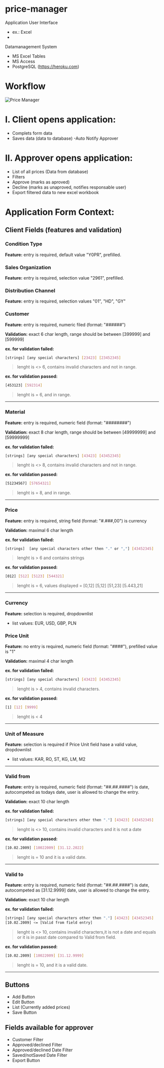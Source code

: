 # price-manager

Application User Interface 
- ex.: Excel 
- 

Datamanagement System
- MS Excel Tables
- MS Access
- PostgreSQL (https://heroku.com)

# Workflow
![Price Manager](https://github.com/tothzola/price-manager/blob/main/pictures/WorkFlow_PriceApprovalManager.jpg)

# I. Client opens application:
- Complets form data
- Saves data (data to database)
 -Auto Notify Approver 

# II. Approver opens application:
- List of all prices (Data from database)
- Filters 
- Approve (marks as aproved) 
- Decline (marks as unaproved, notifies responsable user)
- Export filtered data to new excel workbook   

# Application Form Context:	
## Client Fields (features and validation)

### Condition Type

**Feature:** entry is required, default value "Y0PR", prefilled.

### Sales Organization

**Feature:** entry is required, selection value "2961", prefilled.

### Distribution Channel

**Feature:** entry is required, selection values "01", "HD", "GY"

### Customer

**Feature:** entry is required, numeric filed (format: "######")

**Validation:** exact 6 char length, range should be between [399999] and [599999] 

**ex. for validation failed:** 
```sh
[strings] [any special characters] [23423] [23452345] 
```
>lenght is <> 6, contains invalid characters and not in range.

**ex. for validation passed:** 
```sh
[453123] [592314] 
```
>lenght is = 6, and in range.
---

### Material

**Feature:** entry is required, numeric field (format: "########")

**Validation:** exact 8 char length, range should be between [49999999] and [59999999] 

**ex. for validation failed:**
```sh
[strings] [any special characters] [43423] [43452345]
```
>lenght is <> 8, contains invalid characters and not in range.

**ex. for validation passed:** 
```sh
[51234567] [57654321]
```
>lenght is = 8, and in range.
---

### Price

**Feature:** entry is required, string field (format: "#.###,00") is currency

**Validation:** maximal 6 char length

**ex. for validation failed:**
```sh
[strings]  [any special characters other then "." or ","] [43452345]
```
>lenght is > 6 and contains strings

**ex. for validation passed:** 
```sh
[012] [512] [5123] [544321]
```
>lenght is = 6,  values displayed = [0,12] [5,12] [51,23] [5.443,21]
---

### Currency

**Feature:** selection is required, dropdownlist 
- list values: EUR, USD, GBP, PLN

### Price Unit

**Feature:** no entry is required, numeric field (format: "####"), prefilled value is "1"

**Validation:** maximal 4 char length

**ex. for validation failed:**
```sh
[strings] [any special characters] [43423] [43452345]
```
>lenght is > 4, contains invalid characters.

**ex. for validation passed:** 
```sh
[1] [12] [9999]
```
>lenght is < 4
---

### Unit of Measure

**Feature:** selection is required if Price Unit field hase a valid value, dropdownlist 
- list values: KAR, RO, ST, KG, LM, M2
---

### Valid from

**Feature:** entry is required, numeric field (format: "##.##.####") is date, autocompeted as todays date, user is allowed to change the entry.

**Validation:** exact 10 char length

**ex. for validation failed:**
```sh
[strings] [any special characters other then "."] [43423] [43452345]
```
>lenght is <> 10, contains invalid characters and it is not a date

**ex. for validation passed:**  
```sh
[10.02.2009] [10022009] [31.12.2022]
```
>lenght is = 10 and it is a valid date.
---

### Valid to

**Feature:** entry is required, numeric field (format: "##.##.####") is date, autocompeted as [31.12.9999] date, user is allowed to change the entry.

**Validation:** exact 10 char length

**ex. for validation failed:**
```sh
[strings] [any special characters other then "."] [43423] [43452345] 
[10.02.2009] <= [Valid from field entry]
```
>lenght is <> 10, contains invalid characters,it is not a date and equals or it is in passt date compared to Valid from field.

**ex. for validation passed:** 
```sh
[10.02.2009] [10022009] [31.12.9999]
```
>lenght is = 10, and it is a valid date.
---

## Buttons
- Add Button
- Edit Button
- List (Currently added prices)
- Save Button

## Fields available for approver
- Customer Filter 
- Approved/declined Filter
- Approved/declined Date Filter
- Saved/notSaved Date Filter
- Export Button
